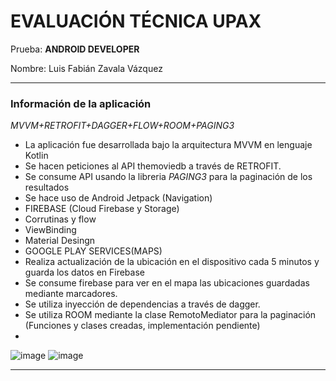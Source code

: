 # EVALUACIÓN TÉCNICA UPAX #

Prueba: **ANDROID DEVELOPER**

Nombre: Luis Fabián Zavala Vázquez

-----
### Información de la aplicación ###

*MVVM+RETROFIT+DAGGER+FLOW+ROOM+PAGING3*

* La aplicación fue desarrollada bajo la arquitectura MVVM en lenguaje Kotlin
* Se hacen peticiones al API themoviedb a través de RETROFIT.
* Se consume API usando la libreria *PAGING3* para la paginación de los resultados
* Se hace uso de Android Jetpack (Navigation) 
* FIREBASE (Cloud Firebase y Storage)
* Corrutinas y flow
* ViewBinding
* Material Desingn
* GOOGLE PLAY SERVICES(MAPS)
* Realiza actualización de la ubicación en el dispositivo cada 5 minutos y guarda los datos en Firebase
* Se consume firebase para ver en el mapa las ubicaciones guardadas mediante marcadores.
* Se utiliza inyección de dependencias a través de dagger.
* Se utiliza ROOM mediante la clase RemotoMediator para la paginación (Funciones y clases creadas, implementación pendiente)
*

![image](https://user-images.githubusercontent.com/44623170/159818119-646d7312-64ee-4cd8-9340-2d18128508db.png)
![image](https://user-images.githubusercontent.com/44623170/159818187-1a316a49-96af-4174-9f97-004b7624aadb.png)

------

